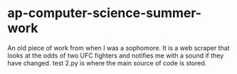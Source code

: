 # ap-computer-science-summer-work
An old piece of work from when I was a sophomore. It is a web scraper that looks at the odds of two UFC fighters and notifies me with a sound if they have changed. test 2.py is where the main source of code is stored.
